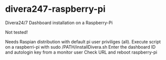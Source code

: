 # divera247-raspberry-pi
Divera24/7 Dashboard installation on a Raspberry-Pi

Not tested!

Needs Raspian distribution with default pi user priviliges (all). 
Execute script on a raspberri-pi with sudo /PATH/installDivera.sh
Enter the dashboard ID and autologin key from a monitor user
Check URL and reboot raspberry-pi
